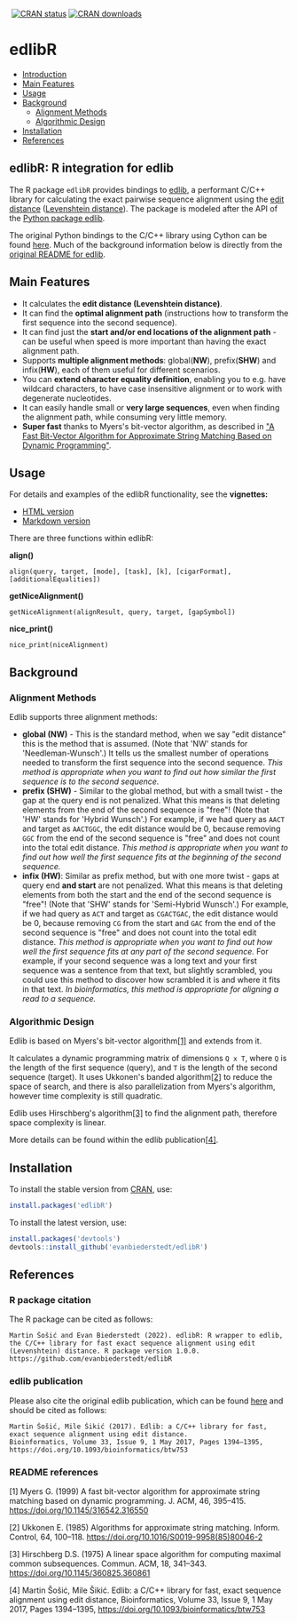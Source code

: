[![<evanbiederstedt>](https://circleci.com/gh/evanbiederstedt/edlibR.svg?style=svg)](https://app.circleci.com/pipelines/github/evanbiederstedt/edlibR)
[![CRAN status](https://www.r-pkg.org/badges/version/edlibR)](https://cran.r-project.org/package=edlibR)
[![CRAN downloads](https://cranlogs.r-pkg.org/badges/edlibR)](https://cran.r-project.org/package=edlibR)

 
# edlibR

- [Introduction](#edlibr-r-integration-for-edlib)
- [Main Features](#main-features)
- [Usage](#usage)
- [Background](#background)
  * [Alignment Methods](#alignment-methods)
  * [Algorithmic Design](#algorithmic-design)
- [Installation](#installation)
- [References](#references)

## edlibR: R integration for edlib

The R package `edlibR` provides bindings to [edlib](https://github.com/Martinsos/edlib), a performant C/C++ library for calculating the exact pairwise sequence alignment using the [edit distance](https://en.wikipedia.org/wiki/Edit_distance) ([Levenshtein distance](https://en.wikipedia.org/wiki/Levenshtein_distance)). The package is modeled after the API of the [Python package edlib](https://pypi.org/project/edlib/).

The original Python bindings to the C/C++ library using Cython can be found [here](https://github.com/Martinsos/edlib/tree/master/bindings/python). Much of the background information below is directly from the [original README for edlib](https://github.com/Martinsos/edlib/blob/master/README.md).

## Main Features

* It calculates the **edit distance (Levenshtein distance)**.
* It can find the **optimal alignment path** (instructions how to transform the first sequence into the second sequence).
* It can find just the **start and/or end locations of the alignment path** - can be useful when speed is more important than having the exact alignment path.
* Supports **multiple alignment methods**: global(**NW**), prefix(**SHW**) and infix(**HW**), each of them useful for different scenarios.
* You can **extend character equality definition**, enabling you to e.g. have wildcard characters, to have case insensitive alignment or to work with degenerate nucleotides.
* It can easily handle small or **very large sequences**, even when finding the alignment path, while consuming very little memory.
* **Super fast** thanks to Myers's bit-vector algorithm, as described in ["A Fast Bit-Vector Algorithm for Approximate String Matching Based on Dynamic Programming"](http://www.gersteinlab.org/courses/452/09-spring/pdf/Myers.pdf).

## Usage

For details and examples of the edlibR functionality, see the **vignettes:**
* [HTML version](https://htmlpreview.github.io/?https://raw.githubusercontent.com/evanbiederstedt/edlibR/blob/main/doc/edlibr_walkthrough.html)
* [Markdown version](https://github.com/evanbiederstedt/edlibR/blob/main/vignettes/edlibR_walkthrough.md)

There are three functions within edlibR:

**align()**

```
align(query, target, [mode], [task], [k], [cigarFormat], [additionalEqualities])
```

**getNiceAlignment()**

```
getNiceAlignment(alignResult, query, target, [gapSymbol])
```

**nice_print()**

```
nice_print(niceAlignment)
```

## Background

### Alignment Methods

Edlib supports three alignment methods:
* **global (NW)** - This is the standard method, when we say "edit distance" this is the method that is assumed. (Note that 'NW' stands for 'Needleman-Wunsch'.)
  It tells us the smallest number of operations needed to transform the first sequence into the second sequence.
  *This method is appropriate when you want to find out how similar the first sequence is to the second sequence.*
* **prefix (SHW)** - Similar to the global method, but with a small twist - the gap at the query end is not penalized. What this means is that deleting elements from the end of the second sequence is "free"! (Note that 'HW' stands for 'Hybrid Wunsch'.)
  For example, if we had query as `AACT` and target as `AACTGGC`, the edit distance would be 0, because removing `GGC` from the end of the second sequence is "free" and does not count into the total edit distance.
  *This method is appropriate when you want to find out how well the first sequence fits at the beginning of the second sequence.*
* **infix (HW)**: Similar as prefix method, but with one more twist - gaps at query end **and start** are not penalized. What this means is that deleting elements from both the start and the end of the second sequence is "free"! (Note that 'SHW' stands for 'Semi-Hybrid Wunsch'.)
  For example, if we had query as `ACT` and target as `CGACTGAC`, the edit distance would be 0, because removing `CG` from the start and `GAC` from the end of the second sequence is "free" and does not count into the total edit distance.
  *This method is appropriate when you want to find out how well the first sequence fits at any part of the second sequence.* For example, if your second sequence was a long text and your first sequence was a sentence from that text, but slightly scrambled, you could use this method to discover how scrambled it is and where it fits in that text.
  *In bioinformatics, this method is appropriate for aligning a read to a sequence.*


### Algorithmic Design

Edlib is based on Myers's bit-vector algorithm[[1]](#1) and extends from it.

It calculates a dynamic programming matrix of dimensions `Q x T`, where `Q` is the length of the first sequence (query), and `T` is the length of the second sequence (target). It uses Ukkonen's banded algorithm[[2]](#2) to reduce the space of search, and there is also parallelization from Myers's algorithm, however time complexity is still quadratic.

Edlib uses Hirschberg's algorithm[[3]](#3) to find the alignment path, therefore space complexity is linear.

More details can be found within the edlib publication[[4]](#4).


## Installation
 
 
To install the stable version from [CRAN](https://cran.r-project.org/package=edlibR), use:

```r
install.packages('edlibR')
```


To install the latest version, use:

```r
install.packages('devtools')
devtools::install_github('evanbiederstedt/edlibR')
```


## References

### R package citation

The R package can be cited as follows:

```
Martin Šošić and Evan Biederstedt (2022). edlibR: R wrapper to edlib,
the C/C++ library for fast exact sequence alignment using edit
(Levenshtein) distance. R package version 1.0.0.
https://github.com/evanbiederstedt/edlibR
```

### edlib publication

Please also cite the original edlib publication, which can be found [here](https://academic.oup.com/bioinformatics/article/33/9/1394/2964763) and should be cited as follows:

```
Martin Šošić, Mile Šikić (2017). Edlib: a C/C++ library for fast, exact sequence alignment using edit distance. 
Bioinformatics, Volume 33, Issue 9, 1 May 2017, Pages 1394–1395, 
https://doi.org/10.1093/bioinformatics/btw753
```

### README references

<a id="1">[1]</a> 
Myers G. (1999) A fast bit-vector algorithm for approximate string matching based on dynamic programming. J. ACM, 46, 395–415. https://doi.org/10.1145/316542.316550

<a id="2">[2]</a>
Ukkonen E. (1985) Algorithms for approximate string matching. Inform. Control, 64, 100–118. https://doi.org/10.1016/S0019-9958(85)80046-2

<a id="3">[3]</a>
Hirschberg D.S. (1975) A linear space algorithm for computing maximal common subsequences. Commun. ACM, 18, 341–343. https://doi.org/10.1145/360825.360861

<a id="4">[4]</a>
Martin Šošić, Mile Šikić. Edlib: a C/C++ library for fast, exact sequence alignment using edit distance, Bioinformatics, Volume 33, Issue 9, 1 May 2017, Pages 1394–1395, 
https://doi.org/10.1093/bioinformatics/btw753
